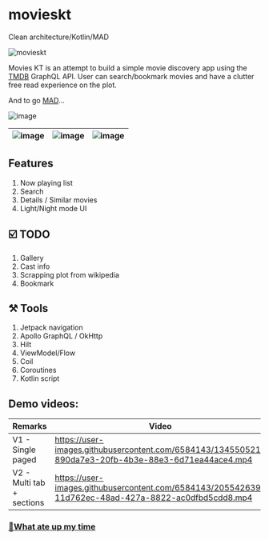 # movieskt
Clean architecture/Kotlin/MAD

![movieskt](https://socialify.git.ci/mahendranv/movieskt/image?description=1&font=Inter&owner=1&pattern=Plus&theme=Dark)

Movies KT is an attempt to build a simple movie discovery app using the [TMDB](https://tmdb.apps.quintero.io/) GraphQL API. User can search/bookmark movies and have a clutter free read experience on the plot.

And to go [MAD](https://madscorecard.withgoogle.com/scorecards/2138907411/)...

![image](https://user-images.githubusercontent.com/6584143/134556913-b2388496-37d4-4f6d-89ab-dd31539f0e92.png)

| ![image](https://user-images.githubusercontent.com/6584143/205547183-bd5ba322-532d-4046-8535-245aa377e064.png) | ![image](https://user-images.githubusercontent.com/6584143/205547221-5f6eda04-9e56-45d3-b719-e918ce7e4b79.png) | ![image](https://user-images.githubusercontent.com/6584143/205547566-7ba21612-9bba-4a79-aaf1-8df2a0d559de.jpg) |
|-|-|-|




## Features
1. Now playing list
2. Search
3. Details / Similar movies
4. Light/Night mode UI

## ☑️ TODO
1. Gallery
2. Cast info
3. Scrapping plot from wikipedia
4. Bookmark

## ⚒️ Tools

1. Jetpack navigation
2. Apollo GraphQL / OkHttp
3. Hilt
4. ViewModel/Flow
5. Coil
6. Coroutines
7. Kotlin script

## Demo videos:

| Remarks  | Video                                                                                                |
|---|------------------------------------------------------------------------------------------------------|
| V1 - Single paged  | https://user-images.githubusercontent.com/6584143/134550521-890da7e3-20fb-4b3e-88e3-6d71ea44ace4.mp4 |
| V2 - Multi tab + sections | https://user-images.githubusercontent.com/6584143/205542639-11d762ec-48ad-427a-8822-ac0dfbd5cdd8.mp4 |


### [🤕What ate up my time](docs/nuances.md)
